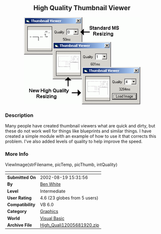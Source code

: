 ﻿<div align="center">

## High Quality Thumbnail Viewer

<img src="PIC2002819158544122.GIF">
</div>

### Description

Many people have created thumbnail viewers what are quick and dirty, but these do not work well for things like blueprints and similar things. I have created a simple module with an example of how to use it that corrects this problem. I've also added levels of quality to help improve the speed.
 
### More Info
 
ViewImage(strFilename, picTemp, picThumb, intQuality)


<span>             |<span>
---                |---
**Submitted On**   |2002-08-19 15:31:56
**By**             |[Ben White](https://github.com/Planet-Source-Code/PSCIndex/blob/master/ByAuthor/ben-white.md)
**Level**          |Intermediate
**User Rating**    |4.6 (23 globes from 5 users)
**Compatibility**  |VB 6\.0
**Category**       |[Graphics](https://github.com/Planet-Source-Code/PSCIndex/blob/master/ByCategory/graphics__1-46.md)
**World**          |[Visual Basic](https://github.com/Planet-Source-Code/PSCIndex/blob/master/ByWorld/visual-basic.md)
**Archive File**   |[High\_Quali12005681920\.zip](https://github.com/Planet-Source-Code/ben-white-high-quality-thumbnail-viewer__1-37739/archive/master.zip)








